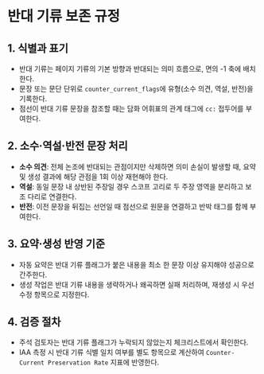 # 반대 기류 보존 규정

## 1. 식별과 표기
- 반대 기류는 페이지 기류의 기본 방향과 반대되는 의미 흐름으로, 면의 -1 축에 배치한다.
- 문장 또는 문단 단위로 `counter_current_flags`에 유형(소수 의견, 역설, 반전)을 기록한다.
- 점선이 반대 기류 문장을 참조할 때는 담화 어휘표의 관계 태그에 `cc:` 접두어를 부여한다.

## 2. 소수·역설·반전 문장 처리
- **소수 의견**: 전체 논조에 반대되는 관점이지만 삭제하면 의미 손실이 발생할 때, 요약 및 생성 결과에 해당 관점을 1회 이상 재현해야 한다.
- **역설**: 동일 문장 내 상반된 주장일 경우 스코프 고리로 두 주장 영역을 분리하고 보조 다리로 연결한다.
- **반전**: 이전 문장을 뒤집는 선언일 때 점선으로 원문을 연결하고 반박 태그를 함께 부여한다.

## 3. 요약·생성 반영 기준
- 자동 요약은 반대 기류 플래그가 붙은 내용을 최소 한 문장 이상 유지해야 성공으로 간주한다.
- 생성 작업은 반대 기류 내용을 생략하거나 왜곡하면 실패 처리하며, 재생성 시 우선 수정 항목으로 지정한다.

## 4. 검증 절차
- 주석 검토자는 반대 기류 플래그가 누락되지 않았는지 체크리스트에서 확인한다.
- IAA 측정 시 반대 기류 식별 일치 여부를 별도 항목으로 계산하여 `Counter-Current Preservation Rate` 지표에 반영한다.
